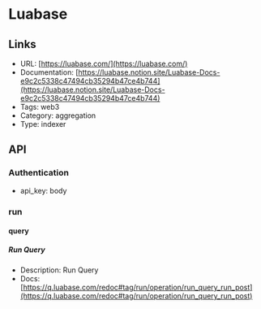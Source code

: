 # Luabase

## Links

* URL: [https://luabase.com/](https://luabase.com/)
* Documentation: [https://luabase.notion.site/Luabase-Docs-e9c2c5338c47494cb35294b47ce4b744](https://luabase.notion.site/Luabase-Docs-e9c2c5338c47494cb35294b47ce4b744)
* Tags: web3
* Category: aggregation
* Type: indexer

## API

### Authentication

* api_key: body

### run

#### query

##### Run Query

* Description: Run Query
* Docs: [https://q.luabase.com/redoc#tag/run/operation/run_query_run_post](https://q.luabase.com/redoc#tag/run/operation/run_query_run_post)
